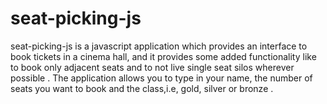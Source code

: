 seat-picking-js
===============
seat-picking-js is a javascript application which provides an interface to book tickets in a cinema hall, and it provides some added functionality like to book only adjacent seats and to not live single seat silos wherever possible . 
The application allows you to type in your name, the number of seats you want to book and the class,i.e, gold, silver or bronze .
